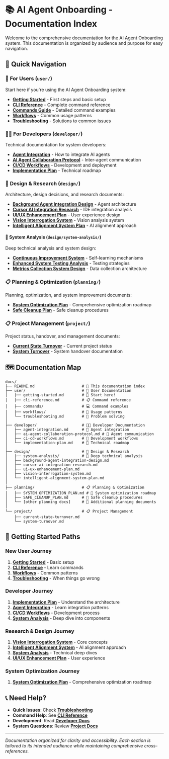 # 📚 AI Agent Onboarding - Documentation Index

Welcome to the comprehensive documentation for the AI Agent Onboarding system. This documentation is organized by audience and purpose for easy navigation.

## 📖 Quick Navigation

### 👤 **For Users** (`user/`)
Start here if you're using the AI Agent Onboarding system:

- **[Getting Started](user/getting-started.md)** - First steps and basic setup
- **[CLI Reference](user/cli-reference.md)** - Complete command reference
- **[Commands Guide](user/commands/)** - Detailed command examples
- **[Workflows](user/workflows/)** - Common usage patterns
- **[Troubleshooting](user/troubleshooting.md)** - Solutions to common issues

### 👨‍💻 **For Developers** (`developer/`)
Technical documentation for system developers:

- **[Agent Integration](developer/agent-integration.md)** - How to integrate AI agents
- **[AI Agent Collaboration Protocol](developer/ai-agent-collaboration-protocol.md)** - Inter-agent communication
- **[CI/CD Workflows](developer/ci-cd-workflows.md)** - Development and deployment
- **[Implementation Plan](developer/implementation-plan.md)** - Technical roadmap

### 🎨 **Design & Research** (`design/`)
Architecture, design decisions, and research documents:

- **[Background Agent Integration Design](design/background-agent-integration-design.md)** - Agent architecture
- **[Cursor AI Integration Research](design/cursor-ai-integration-research.md)** - IDE integration analysis
- **[UI/UX Enhancement Plan](design/ui-ux-enhancement-plan.md)** - User experience design
- **[Vision Interrogation System](design/vision-interrogation-system.md)** - Vision analysis system
- **[Intelligent Alignment System Plan](design/intelligent-alignment-system-plan.md)** - AI alignment approach

#### 🔬 **System Analysis** (`design/system-analysis/`)
Deep technical analysis and system design:

- **[Continuous Improvement System](design/system-analysis/continuous-improvement-system.md)** - Self-learning mechanisms
- **[Enhanced System Testing Analysis](design/system-analysis/enhanced-system-testing-analysis.md)** - Testing strategies
- **[Metrics Collection System Design](design/system-analysis/metrics_collection_system_design.md)** - Data collection architecture

### 📋 **Planning & Optimization** (`planning/`)
Planning, optimization, and system improvement documents:

- **[System Optimization Plan](planning/SYSTEM_OPTIMIZATION_PLAN.md)** - Comprehensive optimization roadmap
- **[Safe Cleanup Plan](planning/SAFE_CLEANUP_PLAN.md)** - Safe cleanup procedures

### 📋 **Project Management** (`project/`)
Project status, handover, and management documents:

- **[Current State Turnover](project/current-state-turnover.md)** - Current project status
- **[System Turnover](project/system-turnover.md)** - System handover documentation

## 🗺️ **Documentation Map**

```
docs/
├── README.md                     # 📖 This documentation index
├── user/                         # 👤 User Documentation
│   ├── getting-started.md        # 🚀 Start here!
│   ├── cli-reference.md          # 📋 Command reference
│   ├── commands/                 # 💻 Command examples
│   ├── workflows/                # 🔄 Usage patterns
│   └── troubleshooting.md        # 🔧 Problem solving
│
├── developer/                    # 👨‍💻 Developer Documentation
│   ├── agent-integration.md      # 🤖 Agent integration
│   ├── ai-agent-collaboration-protocol.md # 🤝 Agent communication
│   ├── ci-cd-workflows.md        # 🚀 Development workflows
│   └── implementation-plan.md    # 📅 Technical roadmap
│
├── design/                       # 🎨 Design & Research
│   ├── system-analysis/          # 🔬 Deep technical analysis
│   ├── background-agent-integration-design.md
│   ├── cursor-ai-integration-research.md
│   ├── ui-ux-enhancement-plan.md
│   ├── vision-interrogation-system.md
│   └── intelligent-alignment-system-plan.md
│
├── planning/                     # 📋 Planning & Optimization
│   ├── SYSTEM_OPTIMIZATION_PLAN.md # 🚀 System optimization roadmap
│   ├── SAFE_CLEANUP_PLAN.md      # 🧹 Safe cleanup procedures
│   └── [other planning docs]     # 📝 Additional planning documents
│
└── project/                      # 📋 Project Management
    ├── current-state-turnover.md
    └── system-turnover.md
```

## 🎯 **Getting Started Paths**

### New User Journey
1. **[Getting Started](user/getting-started.md)** - Basic setup
2. **[CLI Reference](user/cli-reference.md)** - Learn commands
3. **[Workflows](user/workflows/)** - Common patterns
4. **[Troubleshooting](user/troubleshooting.md)** - When things go wrong

### Developer Journey
1. **[Implementation Plan](developer/implementation-plan.md)** - Understand the architecture
2. **[Agent Integration](developer/agent-integration.md)** - Learn integration patterns
3. **[CI/CD Workflows](developer/ci-cd-workflows.md)** - Development process
4. **[System Analysis](design/system-analysis/)** - Deep dive into components

### Research & Design Journey
1. **[Vision Interrogation System](design/vision-interrogation-system.md)** - Core concepts
2. **[Intelligent Alignment System](design/intelligent-alignment-system-plan.md)** - AI alignment approach
3. **[System Analysis](design/system-analysis/)** - Technical deep dives
4. **[UI/UX Enhancement Plan](design/ui-ux-enhancement-plan.md)** - User experience

### System Optimization Journey
1. **[System Optimization Plan](planning/SYSTEM_OPTIMIZATION_PLAN.md)** - Comprehensive optimization roadmap

## 📞 **Need Help?**

- **Quick Issues**: Check **[Troubleshooting](user/troubleshooting.md)**
- **Command Help**: See **[CLI Reference](user/cli-reference.md)**
- **Development**: Read **[Developer Docs](developer/)**
- **System Questions**: Review **[Project Docs](project/)**

---

*Documentation organized for clarity and accessibility. Each section is tailored to its intended audience while maintaining comprehensive cross-references.*
